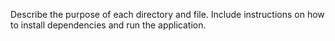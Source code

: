 Describe the purpose of each directory and file.
Include instructions on how to install dependencies and run the application.